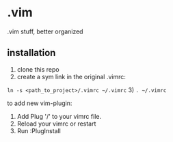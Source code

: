 # .vim
.vim stuff, better organized


## installation
1) clone this repo
2) create a sym link in the original .vimrc:

`ln -s <path_to_project>/.vimrc ~/.vimrc`
3) `. ~/.vimrc`


to add new vim-plugin:

1) Add Plug '<githubsn>/<githubRepo>' to your vimrc file.
2) Reload your vimrc or restart
3) Run :PlugInstall
